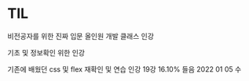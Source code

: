 # TIL

비전공자를 위한 진짜 입문 올인원 개발 클래스 인강

기초 및 정보확인 위한 인강 

기존에 배웠던 css 및 flex 재확인 및 연습   인강 19강 16.10% 들음 2022 01 05  수 
